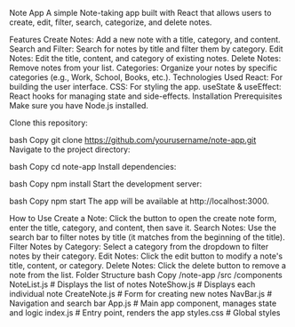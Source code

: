 Note App
A simple Note-taking app built with React that allows users to create, edit, filter, search, categorize, and delete notes.

Features
Create Notes: Add a new note with a title, category, and content.
Search and Filter: Search for notes by title and filter them by category.
Edit Notes: Edit the title, content, and category of existing notes.
Delete Notes: Remove notes from your list.
Categories: Organize your notes by specific categories (e.g., Work, School, Books, etc.).
Technologies Used
React: For building the user interface.
CSS: For styling the app.
useState & useEffect: React hooks for managing state and side-effects.
Installation
Prerequisites
Make sure you have Node.js installed.

Clone this repository:

bash
Copy
git clone https://github.com/yourusername/note-app.git
Navigate to the project directory:

bash
Copy
cd note-app
Install dependencies:

bash
Copy
npm install
Start the development server:

bash
Copy
npm start
The app will be available at http://localhost:3000.

How to Use
Create a Note: Click the button to open the create note form, enter the title, category, and content, then save it.
Search Notes: Use the search bar to filter notes by title (it matches from the beginning of the title).
Filter Notes by Category: Select a category from the dropdown to filter notes by their category.
Edit Notes: Click the edit button to modify a note's title, content, or category.
Delete Notes: Click the delete button to remove a note from the list.
Folder Structure
bash
Copy
/note-app
  /src
    /components
      NoteList.js      # Displays the list of notes
      NoteShow.js      # Displays each individual note
      CreateNote.js    # Form for creating new notes
      NavBar.js        # Navigation and search bar
    App.js             # Main app component, manages state and logic
    index.js           # Entry point, renders the app
    styles.css         # Global styles